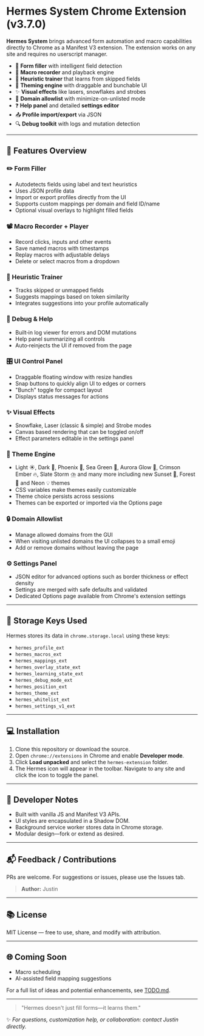 # Hermes System Chrome Extension (v3.7.0)

**Hermes System** brings advanced form automation and macro capabilities directly to Chrome as a Manifest V3 extension. The extension works on any site and requires no userscript manager.

- 🔁 **Form filler** with intelligent field detection
- 📼 **Macro recorder** and playback engine
- 🧠 **Heuristic trainer** that learns from skipped fields
- 🎨 **Theming engine** with draggable and bunchable UI
- ✨ **Visual effects** like lasers, snowflakes and strobes
- 🧩 **Domain allowlist** with minimize-on-unlisted mode
- ❓ **Help panel** and detailed **settings editor**
- 📤 **Profile import/export** via JSON
- 🔍 **Debug toolkit** with logs and mutation detection

---

## 🌟 Features Overview

### ✏️ Form Filler
- Autodetects fields using label and text heuristics
- Uses JSON profile data
- Import or export profiles directly from the UI
- Supports custom mappings per domain and field ID/name
- Optional visual overlays to highlight filled fields

### 📽️ Macro Recorder + Player
- Record clicks, inputs and other events
- Save named macros with timestamps
- Replay macros with adjustable delays
- Delete or select macros from a dropdown

### 🧠 Heuristic Trainer
- Tracks skipped or unmapped fields
- Suggests mappings based on token similarity
- Integrates suggestions into your profile automatically

### 🐞 Debug & Help
- Built‑in log viewer for errors and DOM mutations
- Help panel summarizing all controls
- Auto‑reinjects the UI if removed from the page

### 🎛️ UI Control Panel
- Draggable floating window with resize handles
- Snap buttons to quickly align UI to edges or corners
- "Bunch" toggle for compact layout
- Displays status messages for actions

### ✨ Visual Effects
- Snowflake, Laser (classic & simple) and Strobe modes
- Canvas based rendering that can be toggled on/off
- Effect parameters editable in the settings panel

### 🎨 Theme Engine
- Light ☀️, Dark 🌙, Phoenix 🦅, Sea Green 🐢, Aurora Glow 🌠, Crimson Ember 🔥, Slate Storm ⛈️ and many more including new Sunset 🌇, Forest 🌳 and Neon 💡 themes
- CSS variables make themes easily customizable
- Theme choice persists across sessions
- Themes can be exported or imported via the Options page

### 🔒 Domain Allowlist
- Manage allowed domains from the GUI
- When visiting unlisted domains the UI collapses to a small emoji
- Add or remove domains without leaving the page

### ⚙️ Settings Panel
- JSON editor for advanced options such as border thickness or effect density
- Settings are merged with safe defaults and validated
- Dedicated Options page available from Chrome's extension settings

---

## 🔧 Storage Keys Used

Hermes stores its data in `chrome.storage.local` using these keys:
- `hermes_profile_ext`
- `hermes_macros_ext`
- `hermes_mappings_ext`
- `hermes_overlay_state_ext`
- `hermes_learning_state_ext`
- `hermes_debug_mode_ext`
- `hermes_position_ext`
- `hermes_theme_ext`
- `hermes_whitelist_ext`
- `hermes_settings_v1_ext`

---

## 💻 Installation

1. Clone this repository or download the source.
2. Open `chrome://extensions` in Chrome and enable **Developer mode**.
3. Click **Load unpacked** and select the `hermes-extension` folder.
4. The Hermes icon will appear in the toolbar. Navigate to any site and click the icon to toggle the panel.

---

## 📜 Developer Notes

- Built with vanilla JS and Manifest V3 APIs.
- UI styles are encapsulated in a Shadow DOM.
- Background service worker stores data in Chrome storage.
- Modular design—fork or extend as desired.

---

## 📬 Feedback / Contributions

PRs are welcome. For suggestions or issues, please use the Issues tab.

> **Author:** Justin

---

## 📚 License

MIT License — free to use, share, and modify with attribution.

---

## 🌐 Coming Soon

- Macro scheduling
- AI-assisted field mapping suggestions

For a full list of ideas and potential enhancements, see [TODO.md](TODO.md).

---

> "Hermes doesn't just fill forms—it learns them."

✨ *For questions, customization help, or collaboration: contact Justin directly.*
